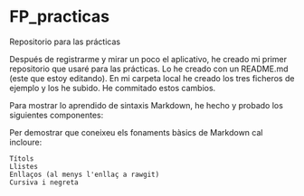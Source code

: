# FP_practicas
Repositorio para las prácticas

Después de registrarme y mirar un poco el aplicativo, he creado mi primer repositorio que usaré para las prácticas. Lo he creado con un README.md (este que estoy editando).
En mi carpeta local he creado los tres ficheros de ejemplo y los he subido. He commitado estos cambios.

Para mostrar lo aprendido de sintaxis Markdown, he hecho y probado los siguientes componentes:

Per demostrar que coneixeu els fonaments bàsics de Markdown cal incloure:

    Títols
    Llistes
    Enllaços (al menys l'enllaç a rawgit)
    Cursiva i negreta
